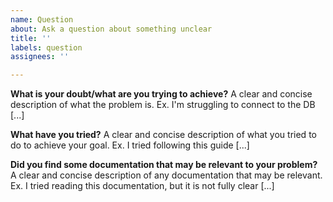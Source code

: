 ```yaml
---
name: Question
about: Ask a question about something unclear
title: ''
labels: question
assignees: ''

---
```


**What is your doubt/what are you trying to achieve?**
A clear and concise description of what the problem is. Ex. I'm struggling to connect to the DB [...]

**What have you tried?**
A clear and concise description of what you tried to do to achieve your goal. Ex. I tried following this guide [...]

**Did you find some documentation that may be relevant to your problem?**
A clear and concise description of any documentation that may be relevant. Ex. I tried reading this documentation, but it is not fully clear [...]
